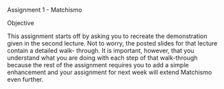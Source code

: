Assignment 1 - Matchismo

Objective

This assignment starts off by asking you to recreate the demonstration given in the second lecture. Not to worry, the posted slides for that lecture contain a detailed walk- through. It is important, however, that you understand what you are doing with each step of that walk-through because the rest of the assignment requires you to add a simple enhancement and your assignment for next week will extend Matchismo even further.